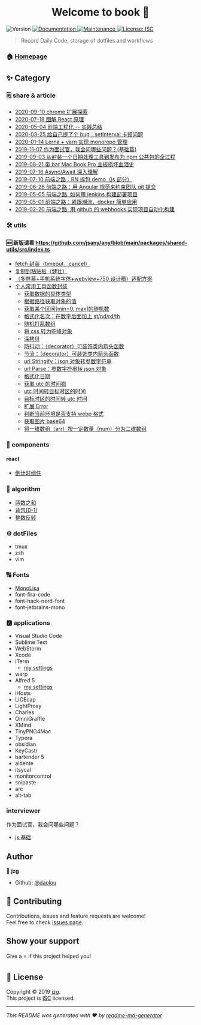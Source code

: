 <h1 align="center">Welcome to book 👋</h1>
<p>
  <img alt="Version" src="https://img.shields.io/npm/v/book.svg">
  <a href="https://github.com/daolou/book#readme">
    <img alt="Documentation" src="https://img.shields.io/badge/documentation-yes-brightgreen.svg" target="_blank" />
  </a>
  <a href="https://github.com/daolou/book/graphs/commit-activity">
    <img alt="Maintenance" src="https://img.shields.io/badge/Maintained%3F-yes-green.svg" target="_blank" />
  </a>
  <a href="https://github.com/daolou/book/blob/master/LICENSE">
    <img alt="License: ISC" src="https://img.shields.io/badge/License-ISC-yellow.svg" target="_blank" />
  </a>
</p>

> Record Daily Code, storage of dotfiles and workflows

### 🏠 [Homepage](https://github.com/daolou/book#readme)

## ✨ Category

### 🗒 share & article

- [2020-09-10 chrome 扩展探索](./share/15.chrome_extension.md)
- [2020-07-18 图解 React 原理](./share/14.react.md)
- [2020-05-04 前端工程化 -- 实践总结](./share/12.engineering.md)
- [2020-03-25 给自己提了个 bug：setInterval 卡顿问题](./share/11.setInterval.md)
- [2020-01-14 Lerna + yarn 实现 monorepo 管理](./share/10.monorepo.md)
- [2019-11-07 作为面试官，我会问哪些问题？(基础篇)](./share/09.interviewer_js.md)
- [2019-09-03 从封装一个日期处理工具到发布为 npm 公共包的全过程](./share/08.npmPublish.md)
- [2019-08-21 带 bar Mac Book Pro 主板损坏血泪史](./share/07.workflow.md)
- [2019-07-16 Async/Await 深入理解](./share/06.async_await.md)
- [2019-07-10 前端之路：RN 拆包 demo（js 部分）](./share/05.rnBundles.md)
- [2019-06-26 前端之路：用 Angular 规范来约束团队 git 提交](./share/04.commitmsg.md)
- [2019-05-05 前端之路: 如何用 jenkins 构建部署项目](./share/03.jenkins.md)
- [2019-05-01 前端之路：紧跟潮流，docker 简单应用](./share/02.docker.md)
- [2019-02-20 前端之路: 用 github 的 webhooks 实现项目自动化构建](./share/01.webhooks.md)

### 🛠 utils

#### 🆕 新版请看 <https://github.com/jsany/any/blob/main/packages/shared-utils/src/index.ts>

- [fetch 封装（timeout，cancel）](./utils/_fetch.js)
- [复制到粘贴板（健壮）](./utils/copy2clipboard.js)
- [（多屏幕+手机系统字体+webview+750 设计稿）适配方案](./utils/rem.js)
- [个人常用工具函数封装](./utils/index.js)
  - [获取数据的具体类型](./utils/getDataType.js)
  - [根据路径获取对象的值](./utils/getValue.js)
  - [获取某个区间[min=0, max]的随机数](./utils/generateRandom.js)
  - [格式化名次：在数字后面加上 st/nd/rd/th](./utils/ordinalSuffixOf.js)
  - [随机打乱数组](./utils/shuffle.js)
  - [将 css 转为驼峰对象](./utils/css2obj.js)
  - [深拷贝](./utils/deepClone.js)
  - [防抖动：（decorator）可装饰类内箭头函数](./utils/debounceNext.js)
  - [节流：（decorator）可装饰类内箭头函数](./utils/throttleNext.js)
  - [url Stringify：json 对象转参数字符串](./utils/qsStringify.js)
  - [url Parse：参数字符串转 json 对象](./utils/qsParse.js)
  - [格式化日期](./utils/dateFormat.js)
  - [获取 utc 的时间戳](./utils/UTCTimestamp.js)
  - [utc 时间转目标时区的时间](./utils/UTC2Target.js)
  - [目标时区的时间转 utc 时间](./utils/Target2UTC.js)
  - [扩展 Error](./utils/MyError.js)
  - [判断当前环境是否支持 webp 格式](./utils/isSupportWebp.js)
  - [获取图片 base64](./utils/getBase64.js)
  - [将一维数组（arr）按一定数量（num）分为二维数组](./utils/antiFlat.js)

### 🎨 components

#### react

- [倒计时组件](https://jsany.github.io/rc/countdown)

### 🧠 algorithm

- [两数之和](./algorithm/1.两数之和.js)
- [背包(0-1)](./algorithm/2.背包(0-1).js)
- [整数反转](./algorithm/3.整数反转.js)

### ⚙️ dotFiles

- tmux
- zsh
- vim

### 🔠 Fonts

- [MonoLisa](./fonts/MonoLisa%20Font/)
- font-fira-code
- font-hack-nerd-font
- font-jetbrains-mono

### 🅰 applications

- Visual Studio Code
- Sublime Text
- WebStorm
- Xcode
- iTerm
  - [my settings](./iterm2/profile/Default.json)
- warp
- Alfred 5
  - [my settings](./alfred/Alfred.alfredpreferences/)
- iHosts
- LICEcap
- LightProxy
- Charles
- OmniGraffle
- XMind
- TinyPNG4Mac
- Typora
- obsidian
- KeyCastr
- bartender 5
- aldente
- itsycal
- monitorcontrol
- snipaste
- arc
- alt-tab

### interviewer

作为面试官，我会问哪些问题？

- [js 基础](./share/09.interviewer_js.md)

## Author

👤 **jzg**

- Github: [@daolou](https://github.com/daolou)

## 🤝 Contributing

Contributions, issues and feature requests are welcome!<br />Feel free to check [issues page](https://github.com/daolou/book/issues).

## Show your support

Give a ⭐️ if this project helped you!

## 📝 License

Copyright © 2019 [jzg](https://github.com/daolou).<br />
This project is [ISC](https://github.com/daolou/book/blob/master/LICENSE) licensed.

---

_This README was generated with ❤️ by [readme-md-generator](https://github.com/kefranabg/readme-md-generator)_
